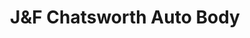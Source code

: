 ---
title: "J&F Chatsworth Auto Body"
url: /larchmont/jundf-chatsworth-auto-body/
shop: Autowerkstatt
---